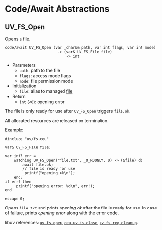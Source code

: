 Code/Await Abstractions
=======================

UV_FS_Open
----------

Opens a file.

```ceu
code/await UV_FS_Open (var _char&& path, var int flags, var int mode)
                        -> (var& UV_FS_File file)
                            -> int
```

- Parameters
    - `path`:  path to the file
    - `flags`: access mode flags
    - `mode`:  file permission mode
- Initialization
    - `file`: alias to managed [file](#TODO)
- Return
    - `int` (`<0`): opening error

The file is only ready for use after `UV_FS_Open` triggers `file.ok`.

All allocated resources are released on termination.

Example:

```ceu
#include "uv/fs.ceu"

var& UV_FS_File file;

var int? err =
    watching UV_FS_Open("file.txt", _O_RDONLY, 0) -> (&file) do
        await file.ok;
        // file is ready for use
        _printf("opening ok\n");
    end;
if err? then
    _printf("opening error: %d\n", err!);
end

escape 0;
```

Opens `file.txt` and prints *opening ok* after the file is ready for use.
In case of failure, prints *opening error* along with the error code.

libuv references:
    [`uv_fs_open`](#TODO),
    [`ceu_uv_fs_close`](#TODO),
    [`uv_fs_req_cleanup`](#TODO).
